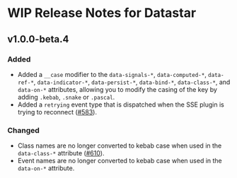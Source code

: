 # WIP Release Notes for Datastar

## v1.0.0-beta.4

### Added

- Added a `__case` modifier to the `data-signals-*`, `data-computed-*`, `data-ref-*`, `data-indicator-*`, `data-persist-*`, `data-bind-*`,  `data-class-*`, and `data-on-*` attributes, allowing you to modify the casing of the key by adding `.kebab`, `.snake` or `.pascal`.
- Added a `retrying` event type that is dispatched when the SSE plugin is trying to reconnect ([#583](https://github.com/starfederation/datastar/issues/583)).

### Changed

- Class names are no longer converted to kebab case when used in the `data-class-*` attribute ([#610](https://github.com/starfederation/datastar/issues/610)).
- Event names are no longer converted to kebab case when used in the `data-on-*` attribute.
